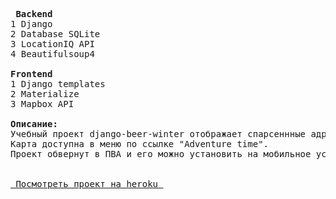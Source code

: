 <pre> 
<b> Backend </b>
1 Django 
2 Database SQLite
3 LocationIQ API
4 Beautifulsoup4 

<b>Frontend</b>
1 Django templates
2 Materialize 
3 Mapbox API

<b>Описание:</b>
Учебный проект django-beer-winter отображает спарсеннные адреса баров на карте в виде иконок. 
Карта доступна в меню по ссылке "Adventure time".
Проект обвернут в ПВА и его можно установить на мобильное устройство. 


<a href="https://django-beer-winter.herokuapp.com/"> Посмотреть проект на heroku </a>
</pre>
